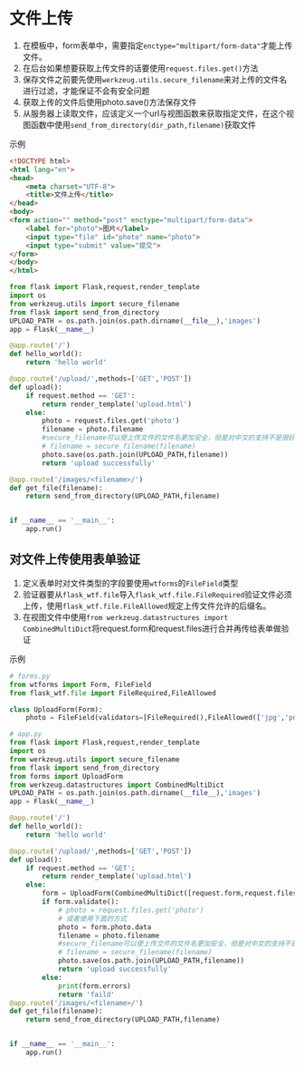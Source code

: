 # 文件上传
1. 在模板中，form表单中，需要指定`enctype="multipart/form-data"`才能上传文件。
2. 在后台如果想要获取上传文件的话要使用`request.files.get()`方法
3. 保存文件之前要先使用`werkzeug.utils.secure_filename`来对上传的文件名进行过滤，才能保证不会有安全问题
4. 获取上传的文件后使用photo.save()方法保存文件
5. 从服务器上读取文件，应该定义一个url与视图函数来获取指定文件，在这个视图函数中使用`send_from_directory(dir_path,filename)`获取文件

示例
```html
<!DOCTYPE html>
<html lang="en">
<head>
    <meta charset="UTF-8">
    <title>文件上传</title>
</head>
<body>
<form action="" method="post" enctype="multipart/form-data">
    <label for="photo">图片</label>
    <input type="file" id="photo" name="photo">
    <input type="submit" value="提交">
</form>
</body>
</html>
```
```python
from flask import Flask,request,render_template
import os
from werkzeug.utils import secure_filename
from flask import send_from_directory
UPLOAD_PATH = os.path.join(os.path.dirname(__file__),'images')
app = Flask(__name__)

@app.route('/')
def hello_world():
    return 'hello world'

@app.route('/upload/',methods=['GET','POST'])
def upload():
    if request.method == 'GET':
        return render_template('upload.html')
    else:
        photo = request.files.get('photo')
        filename = photo.filename
        #secure_filename可以使上传文件的文件名更加安全，但是对中文的支持不是很好，如果想要使用secure_file()可以在使用之前将filename转换成英文或时间戳
        # filename = secure_filename(filename)
        photo.save(os.path.join(UPLOAD_PATH,filename))
        return 'upload successfully'

@app.route('/images/<filename>/')
def get_file(filename):
    return send_from_directory(UPLOAD_PATH,filename)


if __name__ == '__main__':
    app.run()
```

## 对文件上传使用表单验证
1. 定义表单时对文件类型的字段要使用`wtforms`的`FileField`类型
2. 验证器要从`flask_wtf.file`导入`flask_wtf.file.FileRequired`验证文件必须上传，使用`flask_wtf.file.FileAllowed`规定上传文件允许的后缀名。
3. 在视图文件中使用`from werkzeug.datastructures import CombinedMultiDict`将request.form和request.files进行合并再传给表单做验证

示例
```python
# forms.py
from wtforms import Form, FileField
from flask_wtf.file import FileRequired,FileAllowed

class UploadForm(Form):
    photo = FileField(validators=[FileRequired(),FileAllowed(['jpg','png','gif'])])
```
```python
# app.py
from flask import Flask,request,render_template
import os
from werkzeug.utils import secure_filename
from flask import send_from_directory
from forms import UploadForm
from werkzeug.datastructures import CombinedMultiDict
UPLOAD_PATH = os.path.join(os.path.dirname(__file__),'images')
app = Flask(__name__)

@app.route('/')
def hello_world():
    return 'hello world'

@app.route('/upload/',methods=['GET','POST'])
def upload():
    if request.method == 'GET':
        return render_template('upload.html')
    else:
        form = UploadForm(CombinedMultiDict([request.form,request.files]))
        if form.validate():
            # photo = request.files.get('photo')
            # 或者使用下面的方式
            photo = form.photo.data
            filename = photo.filename
            #secure_filename可以使上传文件的文件名更加安全，但是对中文的支持不是很好，如果想要使用secure_file()可以在使用之前将filename转换成英文或时间戳
            # filename = secure_filename(filename)
            photo.save(os.path.join(UPLOAD_PATH,filename))
            return 'upload successfully'
        else:
            print(form.errors)
            return 'faild'
@app.route('/images/<filename>/')
def get_file(filename):
    return send_from_directory(UPLOAD_PATH,filename)


if __name__ == '__main__':
    app.run()
```